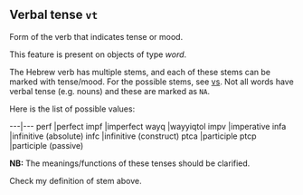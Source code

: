 Verbal tense `vt`
-------------------------------------------------------

Form of the verb that indicates tense or mood.

This feature is present on objects of type *word*.

The Hebrew verb has multiple stems, and each of these stems can be marked with tense/mood.
For the possible stems, see [vs](vs).
Not all words have verbal tense (e.g. nouns) and these are marked as `NA`.

Here is the list of possible values:

---|---
perf |perfect
impf |imperfect
wayq |wayyiqtol
impv |imperative
infa |infinitive (absolute)
infc |infinitive (construct)
ptca |participle
ptcp |participle (passive)

**NB:**
The meanings/functions of these tenses should be clarified.

Check my definition of stem above.
